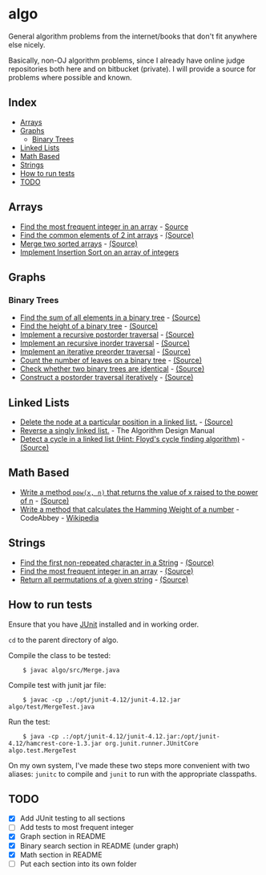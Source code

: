 # algo
General algorithm problems from the internet/books that don't fit anywhere else nicely.

Basically, non-OJ algorithm problems, since I already have online judge repositories both here and on bitbucket (private).
I will provide a source for problems where possible and known.

## Index
* [Arrays](#arrays)
* [Graphs](#graphs)
  * [Binary Trees](#binary-trees)
* [Linked Lists](#linked-lists)
* [Math Based](#math-based)
* [Strings](#strings)
* [How to run tests](#how-to-run-tests)
* [TODO](#todo)

## Arrays
* [Find the most frequent integer in an array](https://github.com/munyari/algo/blob/master/src/MostFrequent.java) - [Source](http://redd.it/20ahfq)
* [Find the common elements of 2 int arrays](https://github.com/munyari/algo/blob/master/src/CommonElem.java) - [(Source)](http://redd.it/20ahfq)
* [Merge two sorted arrays](https://github.com/munyari/algo/blob/master/src/Merge.java) - [(Source)](https://firecode.io)
* [Implement Insertion Sort on an array of integers](https://github.com/munyari/algo/blob/master/src/InsertionSort.java)

## Graphs
### Binary Trees
* [Find the sum of all elements in a binary tree](https://github.com/munyari/algo/blob/master/src/BinSum.java) - [(Source)](https://firecode.io)
* [Find the height of a binary tree](https://github.com/munyari/algo/blob/master/src/BinHeight.java) - [(Source)](https://firecode.io)
* [Implement a recursive postorder traversal](https://github.com/munyari/algo/blob/master/src/PostOrder.java) - [(Source)](https://firecode.io)
* [Implement an recursive inorder traversal](https://github.com/munyari/algo/blob/master/src/Inorder.java) - [(Source)](https://firecode.io)
* [Implement an iterative preorder traversal](https://github.com/munyari/algo/blob/master/src/PreorderI.java) - [(Source)](https://firecode.io)
* [Count the number of leaves on a binary tree](https://github.com/munyari/algo/blob/master/src/CountLeaves.java) - [(Source)](https://firecode.io)
* [Check whether two binary trees are identical](https://github.com/munyari/algo/blob/master/src/IdenticalBinTree.java) - [(Source)](https://firecode.io)
* [Construct a postorder traversal iteratively](https://github.com/munyari/algo/blob/master/src/PostOrderIterative.java) - [(Source)](https://firecode.io)

## Linked Lists
* [Delete the node at a particular position in a linked list.](https://github.com/munyari/algo/blob/master/src/DeleteAtMiddle.java) - [(Source)](https://firecode.io)
* [Reverse a singly linked list.](https://github.com/munyari/algo/blob/master/src/ReverseLinked.java) - The Algorithm Design Manual
* [Detect a cycle in a linked list (Hint: Floyd's cycle finding algorithm)](https://github.com/munyari/algo/blob/master/src/TortoiseHare.java) - [(Source)](https://firecode.io)

## Math Based
* [Write a method `pow(x, n)` that returns the value of x raised to the power of n](https://github.com/munyari/algo/blob/master/src/Pow.java) - [(Source)](https://firecode.io)
* [Write a method that calculates the Hamming Weight of a number](https://github.com/munyari/algo/blob/master/src/HammingWeight.java) - CodeAbbey - [Wikipedia](https://en.wikipedia.org/wiki/Hamming_weight)

## Strings
* [Find the first non-repeated character in a String](https://github.com/munyari/algo/blob/master/src/NonRepeat.java) - [(Source)](http://redd.it/20ahfq)
* [Find the most frequent integer in an array](https://github.com/munyari/algo/blob/master/src/FrequentInt.java) - [(Source)](http://redd.it/20ahfq)
* [Return all permutations of a given string](https://github.com/munyari/algo/blob/master/src/StringPermutations.java) - [(Source)](https://firecode.io)

## How to run tests

Ensure that you have [JUnit](http://junit.org/) installed and in working order.

`cd` to the parent directory of algo.

Compile the class to be tested:

````
    $ javac algo/src/Merge.java
````
	
Compile test with junit jar file:

````
    $ javac -cp .:/opt/junit-4.12/junit-4.12.jar algo/test/MergeTest.java
````

Run the test:

````
    $ java -cp .:/opt/junit-4.12/junit-4.12.jar:/opt/junit-4.12/hamcrest-core-1.3.jar org.junit.runner.JUnitCore algo.test.MergeTest
````

On my own system, I've made these two steps more convenient with two aliases: `junitc` to compile and `junit` to run with the appropriate classpaths.


## TODO
* [X] Add JUnit testing to all sections
* [ ] Add tests to most frequent integer
* [X] Graph section in README
* [X] Binary search section in README (under graph)
* [X] Math section in README
* [ ] Put each section into its own folder
